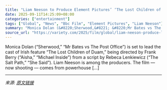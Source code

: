 ```yaml
---
title: "Liam Neeson to Produce Element Pictures’ ‘The Lost Children of Tuam,’ About Irish Child Grave Scandal"
date: 2025-09-11T14:25:09+08:00
categories: ["entertainment"]
tags: ["Global", "News", "Bbc Film", "Element Pictures", "Liam Neeson"]
summary: "Monica Dolan (&#8220;Sherwood,&#8221; &#8220;Mr Bates vs The Post Office&#8221;) is set to lead the cast of Irish feature &#8220;The Lost Children of Duam,&#8221; being directed by Frank Berry (&#8220"
source_url: "https://variety.com/2025/film/global/liam-neeson-produce-lost-children-of-tuam-irish-child-grave-scandal-1236515121/"
---
```


Monica Dolan (&#8220;Sherwood,&#8221; &#8220;Mr Bates vs The Post Office&#8221;) is set to lead the cast of Irish feature &#8220;The Lost Children of Duam,&#8221; being directed by Frank Berry (&#8220;Aisha,&#8221; &#8220;Michael Inside&#8221;) from a script by Rebeca Lenkiewicz (&#8220;The Salt Path,&#8221; &#8220;She Said&#8221;). Liam Neeson is among the producers. The film — now shooting — comes from powerhouse [&#8230;]

---

*来源: [原文链接](https://variety.com/2025/film/global/liam-neeson-produce-lost-children-of-tuam-irish-child-grave-scandal-1236515121/)*
